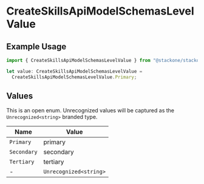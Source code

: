 # CreateSkillsApiModelSchemasLevelValue

## Example Usage

```typescript
import { CreateSkillsApiModelSchemasLevelValue } from "@stackone/stackone-client-ts/sdk/models/shared";

let value: CreateSkillsApiModelSchemasLevelValue =
  CreateSkillsApiModelSchemasLevelValue.Primary;
```

## Values

This is an open enum. Unrecognized values will be captured as the `Unrecognized<string>` branded type.

| Name                   | Value                  |
| ---------------------- | ---------------------- |
| `Primary`              | primary                |
| `Secondary`            | secondary              |
| `Tertiary`             | tertiary               |
| -                      | `Unrecognized<string>` |